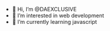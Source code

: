 - 👋 Hi, I’m @DAEXCLUSIVE
- 👀 I’m interested in web development
- 🌱 I’m currently learning javascript
